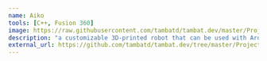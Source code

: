 ```yaml
---
name: Aiko
tools: [C++, Fusion 360]
image: https://raw.githubusercontent.com/tambatd/tambat.dev/master/Projects/Fighting%20Robots/Robot/IMG_20180628_182455.jpg
description: "a customizable 3D-printed robot that can be used with Arduino or Lego’s platform" - Tom's Hardware
external_url: https://github.com/tambatd/tambat.dev/tree/master/Projects/Fighting%20Robots
---
```

